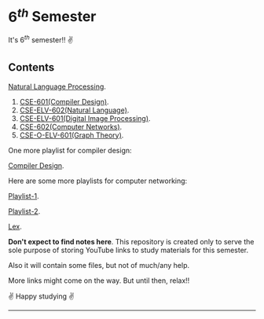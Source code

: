 # $6^{th}$ Semester

It's $6^{th}$ semester!! :v:

## Contents

[Natural Language Processing](https://www.youtube.com/playlist?list=PL0s3O6GgLL5cSnr1yshEiRL23HYD6wyH5).

1. [CSE-601(Compiler Design)](https://www.youtube.com/playlist?list=PLxCzCOWd7aiEKtKSIHYusizkESC42diyc).
2. [CSE-ELV-602(Natural Language)](https://www.youtube.com/playlist?list=PLPIwNooIb9vimsumdWeKF3BRzs9tJ-_gy).
3. [CSE-ELV-601(Digital Image Processing)](https://www.youtube.com/playlist?list=PLXOYj6DUOGrrjyRKpD0U0bIKGOXCAOHkE).
4. [CSE-602(Computer Networks)](https://www.youtube.com/playlist?list=PLmXKhU9FNesSjFbXSZGF8JF_4LVwwofCd).
5. [CSE-O-ELV-601(Graph Theory)](https://www.youtube.com/playlist?list=PLmXKhU9FNesTpQNP_OpXN7WaPwGx7NWsq).

One more playlist for compiler design:

[Compiler Design](https://www.youtube.com/playlist?list=PLmXKhU9FNesSmu-_DKC7APRoFkaQvGurx).

Here are some more playlists for computer networking:

[Playlist-1](https://www.youtube.com/playlist?list=PLxCzCOWd7aiGFBD2-2joCpWOLUrDLvVV_).

[Playlist-2](https://www.youtube.com/playlist?list=PLBlnK6fEyqRgMCUAG0XRw78UA8qnv6jEx).

[Lex](https://www.youtube.com/playlist?list=PLXMBJ899tuoo3Zx28hLFGbn_aWG8jV3Ey).

**Don't expect to find notes here**. This repository is created only to serve the sole purpose of storing YouTube links to study materials for this semester.

Also it will contain some files, but not of much/any help.

More links might come on the way. But until then, relax!!


:v: Happy studying :v:

---
